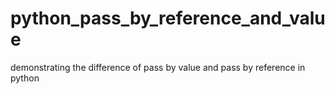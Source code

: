 # python_pass_by_reference_and_value
demonstrating the difference of pass by value and pass by reference in python
